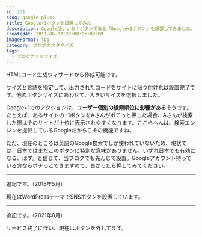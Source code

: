 ```yaml
---
id: 231
slug: google-plus1
title: Google+1ボタンを設置してみた
description: Google版いいね！ボタンである「Google+1ボタン」を設置してみました。
createdAt: 2011-06-03T23:00:06+09:00
imageFormat: jpg
category: ブログカスタマイズ
tags:
  - ブログカスタマイズ
---
```


HTMLコード生成ウィザードから作成可能です。

<app-capture-image article-id="231" img-file-name="20110603_google_1.png" caption="Google +1 HTML生成ウィザード"></app-capture-image>

サイズと言語を指定して、出力されたコードをサイトに貼り付ければ設置完了です。他のボタンサイズにあわせて、大きいサイズを選択しました。

Google+1でのアクションは、**ユーザー個別の検索順位に影響がある**そうです。たとえば、あるサイトの+1ボタンをAさんがポチっと押した場合、Aさんが検索した際はそのサイトが上位に表示されやすくなります。ここらへんは、検索エンジンを提供しているGoogleだからこその機能ですね。

ただ、現在のところは英語のGoogle検索でしか使われていないため、現状では、日本ではまだこのボタンに特別な意味がありません。いずれ日本でも有効になる、はず。と信じて、当ブログでも先んじて設置。Googleアカウント持っている方ならポチっとできますので、良かったら押してみてください。

* * *

追記です。（2016年5月）

現在はWordPressテーマでSNSボタンを設置しています。

* * *

追記です。（2021年8月）

サービス終了に伴い、現在はボタンを外してます。
